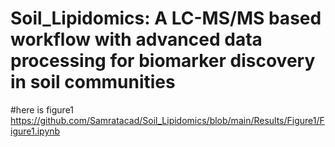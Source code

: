 # Soil_Lipidomics: A LC-MS/MS based workflow with advanced data processing for biomarker discovery in soil communities


#here is figure1
https://github.com/Samratacad/Soil_Lipidomics/blob/main/Results/Figure1/Figure1.ipynb


